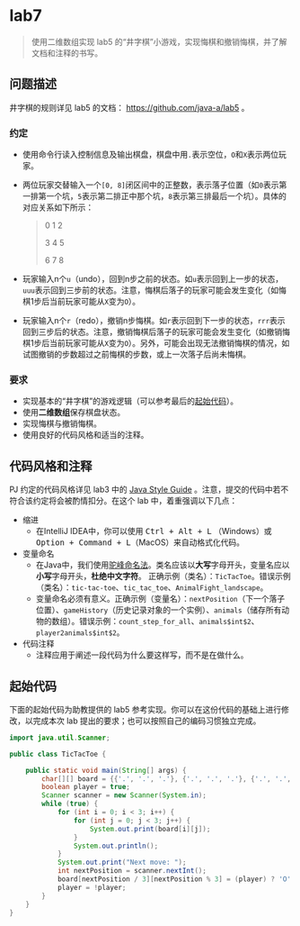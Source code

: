 # lab7

> 使用二维数组实现 lab5 的“井字棋”小游戏，实现悔棋和撤销悔棋，并了解文档和注释的书写。

## 问题描述

井字棋的规则详见 lab5 的文档： https://github.com/java-a/lab5 。

### 约定

- 使用命令行读入控制信息及输出棋盘，棋盘中用`.`表示空位，`O`和`X`表示两位玩家。

- 两位玩家交替输入一个`[0, 8]`闭区间中的正整数，表示落子位置（如`0`表示第一排第一个坑，`5`表示第二排正中那个坑，`8`表示第三排最后一个坑）。具体的对应关系如下所示：

  > 0 1 2
  >
  > 3 4 5
  >
  > 6 7 8

- 玩家输入n个`u`（undo），回到n步之前的状态。如`u`表示回到上一步的状态，`uuu`表示回到三步前的状态。注意，悔棋后落子的玩家可能会发生变化（如悔棋1步后当前玩家可能从`X`变为`O`）。

- 玩家输入n个`r`（redo），撤销n步悔棋。如`r`表示回到下一步的状态，`rrr`表示回到三步后的状态。注意，撤销悔棋后落子的玩家可能会发生变化（如撤销悔棋1步后当前玩家可能从`X`变为`O`）。另外，可能会出现无法撤销悔棋的情况，如试图撤销的步数超过之前悔棋的步数，或上一次落子后尚未悔棋。

### 要求

- 实现基本的“井字棋”的游戏逻辑（可以参考最后的[起始代码](#起始代码)）。
- 使用**二维数组**保存棋盘状态。
- 实现悔棋与撤销悔棋。
- 使用良好的代码风格和适当的注释。

## 代码风格和注释

PJ 约定的代码风格详见 lab3 中的 [Java Style Guide](https://github.com/java-a/lab3#java-style-guide) 。注意，提交的代码中若不符合该约定将会被酌情扣分。在这个 lab 中，着重强调以下几点：

- 缩进
  - 在IntelliJ IDEA中，你可以使用 <kbd>Ctrl + Alt + L</kbd> （Windows）或 <kbd>Option + Command + L</kbd>（MacOS）来自动格式化代码。
- 变量命名
  - 在Java中，我们使用[驼峰命名法](http://baike.baidu.com/link?url=36TNYWM87ZKQKN5r1RayLumvi7wqv3vmVcgi7eicJVD4VpbpNyMUp443RFJ4coFeosuNIg1TZny2p9fTTlpOva)。类名应该以**大写**字母开头，变量名应以**小写**字母开头，**杜绝中文字符**。 正确示例（类名）：`TicTacToe`。错误示例（类名）：`tic-tac-toe`、`tic_tac_toe`、`AnimalFight_landscape`。
  - 变量命名必须有意义。正确示例（变量名）：`nextPosition`（下一个落子位置）、`gameHistory`（历史记录对象的一个实例）、`animals`（储存所有动物的数组）。错误示例：`count_step_for_all`、`animals$int$2`、`player2animals$int$2`。
- 代码注释
  - 注释应用于阐述一段代码为什么要这样写，而不是在做什么。

## 起始代码

下面的起始代码为助教提供的 lab5 参考实现。你可以在这份代码的基础上进行修改，以完成本次 lab 提出的要求；也可以按照自己的编码习惯独立完成。

```java
import java.util.Scanner;

public class TicTacToe {

    public static void main(String[] args) {
        char[][] board = {{'.', '.', '.'}, {'.', '.', '.'}, {'.', '.', '.'}};
        boolean player = true;
        Scanner scanner = new Scanner(System.in);
        while (true) {
            for (int i = 0; i < 3; i++) {
                for (int j = 0; j < 3; j++) {
                    System.out.print(board[i][j]);
                }
                System.out.println();
            }
            System.out.print("Next move: ");
            int nextPosition = scanner.nextInt();
            board[nextPosition / 3][nextPosition % 3] = (player) ? 'O' : 'X';
            player = !player;
        }
    }
}
```

